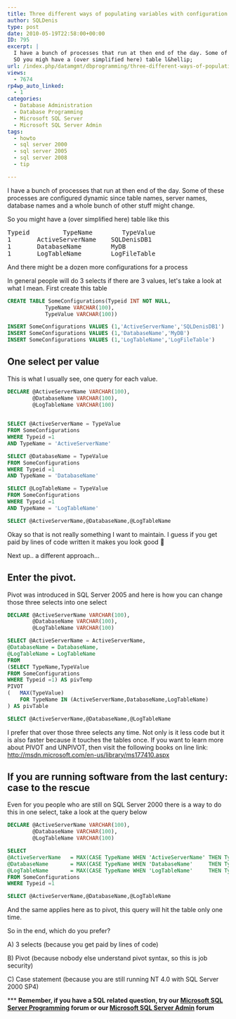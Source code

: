 ```yaml
---
title: Three different ways of populating variables with configuration values in SQL Server
author: SQLDenis
type: post
date: 2010-05-19T22:58:00+00:00
ID: 795
excerpt: |
  I have a bunch of processes that run at then end of the day. Some of these processes are configured dynamic since table names, server names, database names and a whole bunch of other stuff might change.
  SO you migh have a (over simplified here) table l&hellip;
url: /index.php/datamgmt/dbprogramming/three-different-ways-of-populating-varia/
views:
  - 7674
rp4wp_auto_linked:
  - 1
categories:
  - Database Administration
  - Database Programming
  - Microsoft SQL Server
  - Microsoft SQL Server Admin
tags:
  - howto
  - sql server 2000
  - sql server 2005
  - sql server 2008
  - tip

---
```

I have a bunch of processes that run at then end of the day. Some of these processes are configured dynamic since table names, server names, database names and a whole bunch of other stuff might change.
  
So you might have a (over simplified here) table like this

<pre>Typeid	        TypeName		TypeValue
1		ActiveServerName	SQLDenisDB1
1		DatabaseName		MyDB
1		LogTableName		LogFileTable</pre>

And there might be a dozen more configurations for a process
  
In general people will do 3 selects if there are 3 values, let's take a look at what I mean. First create this table

```sql
CREATE TABLE SomeConfigurations(Typeid INT NOT NULL, 
			TypeName VARCHAR(100), 
			TypeValue VARCHAR(100))

INSERT SomeConfigurations VALUES (1,'ActiveServerName','SQLDenisDB1')
INSERT SomeConfigurations VALUES (1,'DatabaseName','MyDB')
INSERT SomeConfigurations VALUES (1,'LogTableName','LogFileTable')
```

## One select per value

This is what I usually see, one query for each value.

```sql
DECLARE @ActiveServerName VARCHAR(100),
		@DatabaseName VARCHAR(100),
		@LogTableName VARCHAR(100)
		

SELECT @ActiveServerName = TypeValue
FROM SomeConfigurations
WHERE Typeid =1
AND TypeName = 'ActiveServerName'

SELECT @DatabaseName = TypeValue
FROM SomeConfigurations
WHERE Typeid =1
AND TypeName = 'DatabaseName'

SELECT @LogTableName = TypeValue
FROM SomeConfigurations
WHERE Typeid =1
AND TypeName = 'LogTableName'

SELECT @ActiveServerName,@DatabaseName,@LogTableName
```

Okay so that is not really something I want to maintain. I guess if you get paid by lines of code written it makes you look good 🙂
  
Next up.. a different approach...

## Enter the pivot.

Pivot was introduced in SQL Server 2005 and here is how you can change those three selects into one select

```sql
DECLARE @ActiveServerName VARCHAR(100),
		@DatabaseName VARCHAR(100),
		@LogTableName VARCHAR(100)

SELECT @ActiveServerName = ActiveServerName,
@DatabaseName = DatabaseName,
@LogTableName = LogTableName
FROM
(SELECT TypeName,TypeValue
FROM SomeConfigurations
WHERE Typeid =1) AS pivTemp
PIVOT
(   MAX(TypeValue)
    FOR TypeName IN (ActiveServerName,DatabaseName,LogTableName)
) AS pivTable

SELECT @ActiveServerName,@DatabaseName,@LogTableName
```

I prefer that over those three selects any time. Not only is it less code but it is also faster because it touches the tables once. If you want to learn more about PIVOT and UNPIVOT, then visit the following books on line link: http://msdn.microsoft.com/en-us/library/ms177410.aspx

## If you are running software from the last century: case to the rescue

Even for you people who are still on SQL Server 2000 there is a way to do this in one select, take a look at the query below

```sql
DECLARE @ActiveServerName VARCHAR(100),
		@DatabaseName VARCHAR(100),
		@LogTableName VARCHAR(100)

SELECT 
@ActiveServerName	= MAX(CASE TypeName WHEN 'ActiveServerName' THEN TypeValue ELSE '' END),
@DatabaseName		= MAX(CASE TypeName WHEN 'DatabaseName'		THEN TypeValue ELSE '' END),
@LogTableName		= MAX(CASE TypeName WHEN 'LogTableName'		THEN TypeValue ELSE '' END) 
FROM SomeConfigurations
WHERE Typeid =1

SELECT @ActiveServerName,@DatabaseName,@LogTableName
```

And the same applies here as to pivot, this query will hit the table only one time.

So in the end, which do you prefer?

A) 3 selects (because you get paid by lines of code)
  
B) Pivot (because nobody else understand pivot syntax, so this is job security)
  
C) Case statement (because you are still running NT 4.0 with SQL Server 2000 SP4)

\*** **Remember, if you have a SQL related question, try our [Microsoft SQL Server Programming][1] forum or our [Microsoft SQL Server Admin][2] forum**<ins></ins>

 [1]: http://forum.ltd.local/viewforum.php?f=17
 [2]: http://forum.ltd.local/viewforum.php?f=22